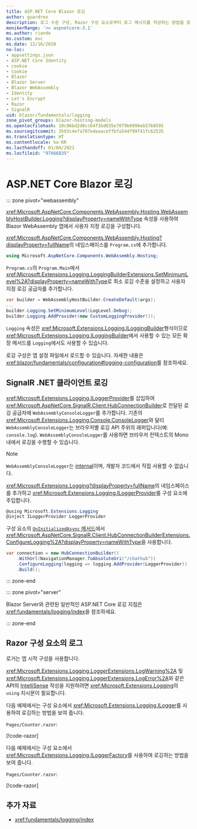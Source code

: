 ```yaml
---
title: ASP.NET Core Blazor 로깅
author: guardrex
description: 로그 수준 구성, Razor 구성 요소로부터 로그 메시지를 작성하는 방법을 포함하여 Blazor 앱의 로깅에 대해 알아봅니다.
monikerRange: '>= aspnetcore-3.1'
ms.author: riande
ms.custom: mvc
ms.date: 12/16/2020
no-loc:
- appsettings.json
- ASP.NET Core Identity
- cookie
- Cookie
- Blazor
- Blazor Server
- Blazor WebAssembly
- Identity
- Let's Encrypt
- Razor
- SignalR
uid: blazor/fundamentals/logging
zone_pivot_groups: blazor-hosting-models
ms.openlocfilehash: 10c96bd2d0cc64f3bd035e7079b0996eb5768595
ms.sourcegitcommit: 3593c4efa707edeaaceffbfa544f99f41fc62535
ms.translationtype: HT
ms.contentlocale: ko-KR
ms.lasthandoff: 01/04/2021
ms.locfileid: "97666835"
---
```

# <a name="aspnet-core-no-locblazor-logging"></a>ASP.NET Core Blazor 로깅

::: zone pivot="webassembly"

<xref:Microsoft.AspNetCore.Components.WebAssembly.Hosting.WebAssemblyHostBuilder.Logging?displayProperty=nameWithType> 속성을 사용하여 Blazor WebAssembly 앱에서 사용자 지정 로깅을 구성합니다.

<xref:Microsoft.AspNetCore.Components.WebAssembly.Hosting?displayProperty=fullName>의 네임스페이스를 `Program.cs`에 추가합니다.

```csharp
using Microsoft.AspNetCore.Components.WebAssembly.Hosting;
```

`Program.cs`의 `Program.Main`에서 <xref:Microsoft.Extensions.Logging.LoggingBuilderExtensions.SetMinimumLevel%2A?displayProperty=nameWithType>로 최소 로깅 수준을 설정하고 사용자 지정 로깅 공급자를 추가합니다.

```csharp
var builder = WebAssemblyHostBuilder.CreateDefault(args);
...
builder.Logging.SetMinimumLevel(LogLevel.Debug);
builder.Logging.AddProvider(new CustomLoggingProvider());
```

`Logging` 속성은 <xref:Microsoft.Extensions.Logging.ILoggingBuilder>형식이므로 <xref:Microsoft.Extensions.Logging.ILoggingBuilder>에서 사용할 수 있는 모든 확장 메서드를 `Logging`에서도 사용할 수 있습니다.

로깅 구성은 앱 설정 파일에서 로드할 수 있습니다. 자세한 내용은 <xref:blazor/fundamentals/configuration#logging-configuration>를 참조하세요.

## <a name="no-locsignalr-net-client-logging"></a>SignalR .NET 클라이언트 로깅

<xref:Microsoft.Extensions.Logging.ILoggerProvider>를 삽입하여 <xref:Microsoft.AspNetCore.SignalR.Client.HubConnectionBuilder>로 전달된 로깅 공급자에 `WebAssemblyConsoleLogger`를 추가합니다. 기존의 <xref:Microsoft.Extensions.Logging.Console.ConsoleLogger>와 달리 `WebAssemblyConsoleLogger`는 브라우저별 로깅 API 주위의 래퍼입니다(예: `console.log`). `WebAssemblyConsoleLogger`를 사용하면 브라우저 컨텍스트의 Mono 내에서 로깅을 수행할 수 있습니다.

> [!NOTE]
> `WebAssemblyConsoleLogger`는 [internal](/dotnet/csharp/language-reference/keywords/internal)이며, 개발자 코드에서 직접 사용할 수 없습니다.

<xref:Microsoft.Extensions.Logging?displayProperty=fullName>의 네임스페이스를 추가하고 <xref:Microsoft.Extensions.Logging.ILoggerProvider>를 구성 요소에 주입합니다.

```csharp
@using Microsoft.Extensions.Logging
@inject ILoggerProvider LoggerProvider
```

구성 요소의 [`OnInitializedAsync` 메서드](xref:blazor/components/lifecycle#component-initialization-methods)에서 <xref:Microsoft.AspNetCore.SignalR.Client.HubConnectionBuilderExtensions.ConfigureLogging%2A?displayProperty=nameWithType>을 사용합니다.

```csharp
var connection = new HubConnectionBuilder()
    .WithUrl(NavigationManager.ToAbsoluteUri("/chathub"))
    .ConfigureLogging(logging => logging.AddProvider(LoggerProvider))
    .Build();
```

::: zone-end

::: zone pivot="server"

Blazor Server와 관련된 일반적인 ASP.NET Core 로깅 지침은 <xref:fundamentals/logging/index>을 참조하세요.

::: zone-end

## <a name="log-in-no-locrazor-components"></a>Razor 구성 요소의 로그

로거는 앱 시작 구성을 사용합니다.

<xref:Microsoft.Extensions.Logging.LoggerExtensions.LogWarning%2A> 및 <xref:Microsoft.Extensions.Logging.LoggerExtensions.LogError%2A>와 같은 API의 [IntelliSense](/visualstudio/ide/using-intellisense) 작성을 지원하려면 <xref:Microsoft.Extensions.Logging>의 `using` 지시문이 필요합니다.

다음 예제에서는 구성 요소에서 <xref:Microsoft.Extensions.Logging.ILogger>를 사용하여 로깅하는 방법을 보여 줍니다.

`Pages/Counter.razor`:

[!code-razor[](logging/samples_snapshot/Counter1.razor?highlight=3,16)]

다음 예제에서는 구성 요소에서 <xref:Microsoft.Extensions.Logging.ILoggerFactory>를 사용하여 로깅하는 방법을 보여 줍니다.

`Pages/Counter.razor`:

[!code-razor[](logging/samples_snapshot/Counter2.razor?highlight=3,16-17)]

## <a name="additional-resources"></a>추가 자료

* <xref:fundamentals/logging/index>
